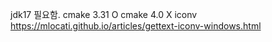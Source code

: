 jdk17 필요함.
cmake 3.31 O 
cmake 4.0 X
iconv
https://mlocati.github.io/articles/gettext-iconv-windows.html